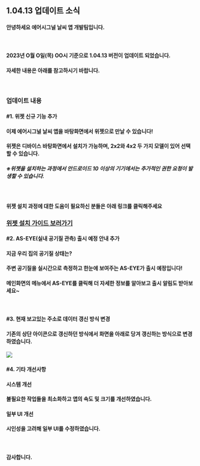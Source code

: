 <h2><strong>1.04.13 업데이트 소식</strong></h2>

<h4><strong>안녕하세요 에어시그널 날씨 앱 개발팀입니다.</strong></h4><br/>
<h4>2023년 O월 O일(목) OO시 기준으로 1.04.13 버전이 업데이트 되었습니다.</h4>
<h4>자세한 내용은 아래를 참고하시기 바랍니다.</h4><br/>

<h3><strong>업데이트 내용</strong></h3>

<h4><strong></strong>#1. 위젯 신규 기능 추가</h4>

<h4>이제 에어시그널 날씨 앱을 바탕화면에서 위젯으로 만날 수 있습니다!</h4>
<h4>위젯은 디바이스 바탕화면에서 설치가 가능하며, 2x2와 4x2 두 가지 모델이 있어 선택할 수 있습니다.</h4>

<h5>※위젯을 설치하는 과정에서 안드로이드 10 이상의 기기에서는 추가적인 권한 요청이 발생할 수 있습니다.</h5><br/>

<h4>위젯 설치 과정에 대한 도움이 필요하신 분들은 아래 링크를 클릭해주세요</h4>

<h3><a href=""><strong>위젯 설치 가이드 보러가기</strong></a></h43><br/>

<h4><strong>#2. AS-EYE(실내 공기질 관측) 출시 예정 안내 추가</strong></h4>

<h4>지금 우리 집의 공기질 상태는?</h4>
<h4>주변 공기질을 실시간으로 측정하고 한눈에 보여주는 AS-EYE가 출시 예정입니다!</h4>
<h4>메인화면의 메뉴에서 AS-EYE를 클릭해 더 자세한 정보를 알아보고 출시 알림도 받아보세요~</h4><br/>

<h4><strong>#3. 현재 보고있는 주소로 데이터 갱신 방식 변경</strong></h4>

<h4>기존의 상단 아이콘으로 갱신하던 방식에서 화면을 아래로 당겨 갱신하는 방식으로 변경하였습니다.</h4>

<img src="https://github.com/tekken5953/AS_Cloud_App/assets/52855326/1f9d3689-601a-475b-81f4-05854ea6cd7e"/><br/>

<h4><strong>#4. 기타 개선사항</strong></h4>

<h4><strong>시스템 개선</strong></h4>

<h4>불필요한 작업들을 최소화하고 앱의 속도 및 크기를 개선하였습니다.</h4>

<h4><strong>일부 UI 개선</strong></h4>

<h4>시인성을 고려해 일부 UI를 수정하였습니다.</h4><br/>

<h4><strong>감사합니다.</strong></h4>



